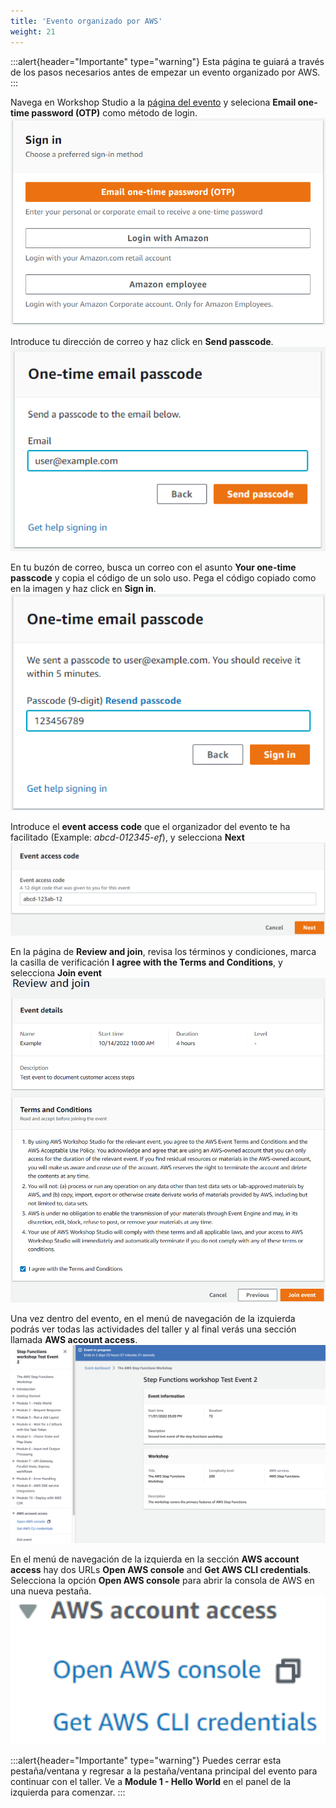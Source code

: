 ```yaml
---
title: 'Evento organizado por AWS'
weight: 21
---
```


:::alert{header="Importante" type="warning"}
Esta página te guiará a través de los pasos necesarios antes de empezar un evento organizado por AWS.
:::

Navega en Workshop Studio a la [página del evento](https://catalog.workshops.aws/join) y seleciona **Email one-time password (OTP)** como método de login.
![Hosted Event Email Password](/static/img/hosted-event/setup-hosted-event-1.png)

Introduce tu dirección de correo y haz click en **Send passcode**.
![Hosted Event Send Code](/static/img/hosted-event/setup-hosted-event-2.png)

En tu buzón de correo, busca un correo con el asunto **Your one-time passcode** y copia el código de un solo uso. Pega el código copiado como en la imagen y haz click en **Sign in**.
![Hosted Event Sign In](/static/img/hosted-event/setup-hosted-event-3.png)

Introduce el **event access code** que el organizador del evento te ha facilitado (Example: _abcd-012345-ef_), y selecciona **Next**
![Hosted Event Access Code](/static/img/hosted-event/setup-hosted-event-5.png)

En la página de **Review and join**, revisa los términos y condiciones, marca la casilla de verificación **I agree with the Terms and Conditions**, y selecciona **Join event**
![Hosted Event Review and Join](/static/img/hosted-event/setup-hosted-event-6.png)

Una vez dentro del evento, en el menú de navegación de la izquierda podrás ver todas las actividades del taller y al final verás una sección llamada **AWS account access**.
![Hosted Event Login](/static/img/hosted-event/setup-hosted-event-7.png)

En el menú de navegación de la izquierda en la sección **AWS account access** hay dos URLs **Open AWS console** and **Get AWS CLI credentials**. Selecciona la opción **Open AWS console** para abrir la consola de AWS en una nueva pestaña.
![Hosted Event Open Console](/static/img/hosted-event/setup-hosted-event-8.png)

:::alert{header="Importante" type="warning"}
Puedes cerrar esta pestaña/ventana y regresar a la pestaña/ventana principal del evento para continuar con el taller.
Ve a **Module 1 - Hello World** en el panel de la izquierda para comenzar.
:::

